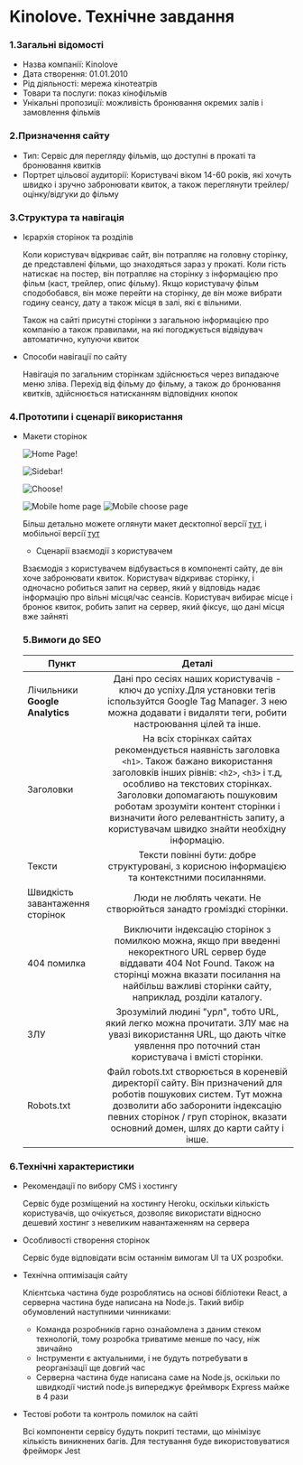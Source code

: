 # Kinolove. Технічне завдання
### 1.Загальні відомості
- Назва компанії: Kinolove
- Дата створення: 01.01.2010
- Рід діяльності: мережа кінотеатрів
- Товари та послуги: показ кінофільмів
 - Унікальні пропозиції: можливість бронювання окремих залів і замовлення фільмів
### 2.Призначення сайту 
 - Тип: Сервіс для перегляду фільмів, що доступні в прокаті та бронювання квитків
 - Портрет цільової аудиторії: 
    Користувачі віком 14-60 років, які хочуть швидко і зручно забронювати квиток, а також переглянути трейлер/оцінку/відгуки до фільму 
### 3.Структура та навігація
- Ієрархія сторінок та розділів 
    
    Коли користувач відкриває сайт, він потрапляє на головну сторінку, де представлені фільми, що знаходяться зараз у прокаті. Коли гість натискає на постер, він потрапляє на сторінку з інформацією про фільм (каст, трейлер, опис фільму). Якщо користувачу фільм сподобобався, він може перейти на сторінку, де він може вибрати годину сеансу, дату а також місця в залі, які є вільними.
    
    Також на сайті присутні сторінки з загальною інформацією про компанію а також правилами, на які погоджується відвідувач автоматично, купуючи квиток 
- Способи навігації по сайту
    
    Навігація по загальним сторінкам здійснюється через випадаюче меню зліва. Перехід від фільму до фільму, а також до бронювання квитків, здійснюється натисканням відповідних кнопок
### 4.Прототипи і сценарії використання
- Макети сторінок 

    ![Home Page!](./images/main-page.png)

    ![Sidebar!](./images/sidebar.png)

    ![Сhoose!](./images/choose.png)

    ![Mobile home page](./images/mob-main.png) ![Mobile choose page](./images/mob-choose.png)

    Більш детально можете оглянути макет десктопної версії [тут](https://www.figma.com/file/0F3IVt3feRI558GjwxpOmZ/1?node-id=0%3A1), і мобільної версії [тут](https://www.figma.com/file/YEUp8y0aHIcC2diDhfGAY7/2?node-id=0%3A1)

    - Сценарії взаємодії з користувачем

    Взаємодія з користувачем відбувається в компоненті сайту, де він хоче забронювати квиток. Користувач відкриває сторінку, і одночасно робиться запит на сервер, який у відповідь надає інформацію про вільні місця/час сеансів. Користувач вибирає місце і бронює квиток, робить запит на сервер, який фіксує, що дані місця вже зайняті

    ### 5.Вимоги до SEO
  | Пункт | Деталі |
  | ------------- |:------------------:|
  | Лічильники **Google Analytics** | Дані про сесіях наших користувачів - ключ до успіху.Для установки тегів іспользуйтся Google Tag Manager. З нею можна додавати і видаляти теги, робити настроювання цілей та інше. |
  | Заголовки | На всіх сторінках сайтах рекомендується наявність заголовка `<h1>`. Також бажано використання заголовків інших рівнів: `<h2>`, `<h3>` і т.д, особливо на текстових сторінках. Заголовки допомагають пошуковим роботам зрозуміти контент сторінки і визначити його релевантність запиту, а користувачам швидко знайти необхідну інформацію. |
  | Тексти | Тексти повінні бути: добре структуровані, з корисною інформацією та контекстними посиланнями. |
  | Швидкість завантаження сторінок  | Люди не люблять чекати. Не створюйться занадто громіздкі сторінки. |
  | 404 помилка | Виключити індексацію сторінок з помилкою можна, якщо при введенні некоректного URL сервер буде віддавати 404 Not Found. Також на сторінці можна вказати посилання на найбільш важливі сторінки сайту, наприклад, розділи каталогу. |  
  | ЗЛУ  | Зрозумілий людині "урл", тобто URL, який легко можна прочитати. ЗЛУ має на увазі використання URL, що дають чітке уявлення про поточний стан користувача і вмісті сторінки. |
  | Robots.txt | Файл robots.txt створюється в кореневій директорії сайту. Він призначений для роботів пошукових систем. Тут можна дозволити або заборонити індексацію певних сторінок / груп сторінок, вказати основний домен, шлях до карти сайту і інше. |

 ### 6.Технічні характеристики
- Рекомендації по вибору CMS і хостингу

    Сервіс буде розміщений на хостингу Heroku, оскільки кількість користувачів, що очікується, дозволяє використати відносно дешевий хостинг з невеликим навантаженням на сервера
- Особливості створення сторінок

    Сервіс буде відповідати всім останнім вимогам UI та UX розробки.
- Технічна оптимізація сайту

    Клієнтська частина буде розроблятись на основі бібліотеки React, а серверна частина буде написана на Node.js. Такий вибір обумовлений наступними чинниками:
     - Команда розробників гарно ознайомлена з даним стеком технологій, тому розробка триватиме менше по часу, ніж звичайно
     - Інструменти є актуальними, і не будуть потребувати в реорганізації ще довгий час
     - Серверна частина буде написана саме на Node.js, оскільки по швидкодії чистий node.js випереджує фреймворк Express майже в 4 рази
- Тестові роботи та контроль помилок на сайті

    Всі компоненти сервісу будуть покриті тестами, що мінімізує кількість виникнених багів. Для тестування буде використовуватися фрейморк Jest
